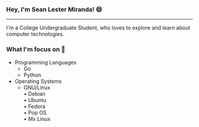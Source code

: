 ### Hey, I'm Sean Lester Miranda! 😄
- - -
I'm a College Undergraduate Student,
who loves to explore and learn about computer technologies.

### What I'm focus on 🤔
* Programming Languages
  * Go
  * Python
* Operating Systems
  * GNU/Linux
    <br />• Debian
    <br />• Ubuntu
    <br />• Fedora
    <br />• Pop OS
    <br />• Mx Linux


<!--
**schwarz-sterben/schwarz-sterben** is a ✨ _special_ ✨ repository because its `README.md` (this file) appears on your GitHub profile.

Here are some ideas to get you started:

- 🔭 I’m currently working on ...
- 🌱 I’m currently learning ...
- 👯 I’m looking to collaborate on ...
- 🤔 I’m looking for help with ...
- 💬 Ask me about ...
- 📫 How to reach me: ...
- 😄 Pronouns: ...
- ⚡ Fun fact: ...
-->
